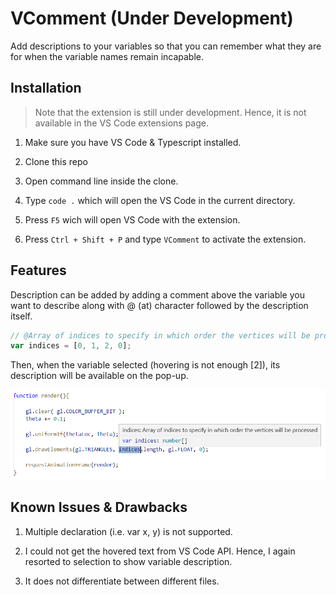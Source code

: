 # VComment (Under Development)

Add descriptions to your variables so that you can remember what they are for when the variable names remain incapable.

## Installation

> Note that the extension is still under development. Hence, it is not available in the VS Code extensions page.

1. Make sure you have VS Code & Typescript installed.

2. Clone this repo

3. Open command line inside the clone.

4. Type `code .` which will open the VS Code in the current directory.

5. Press `F5` wich will open VS Code with the extension.

6. Press `Ctrl + Shift + P` and type `VComment` to activate the extension.

## Features

Description can be added by adding a comment above the variable you want to describe along with @ (at) character followed by the description itself.

```js
// @Array of indices to specify in which order the vertices will be processed
var indices = [0, 1, 2, 0];
```

Then, when the variable selected (hovering is not enough [2]), its description will be available on the pop-up.

![Demo](/images/demo.png)

## Known Issues & Drawbacks

1. Multiple declaration (i.e. var x, y) is not supported.

2. I could not get the hovered text from VS Code API. Hence, I again resorted to selection to show variable description.

3. It does not differentiate between different files.
